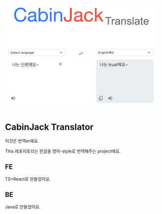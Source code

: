 ![Github_Logo](./assets/main.png)  

# CabinJack Translator
이것은 번역er에요.

This 레포지토리는 한글을 영어-style로 번역해주는 project에요.

## FE
TS+React로 만들었어요.

## BE
Java로 만들었어요.